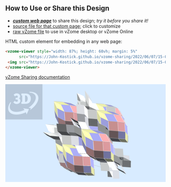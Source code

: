 
## How to Use or Share this Design

 - [***custom web page***][post] to share this design; *try it before you share it!*
 - [source file for that custom page][source]; click to customize
 - [raw vZome file][raw] to use in vZome desktop or vZome Online
 
 HTML custom element for embedding in any web page:
 ```html
<vzome-viewer style="width: 87%; height: 60vh; margin: 5%"
       src="https://John-Kostick.github.io/vzome-sharing/2022/06/07/15-03-11-7-D-space-filling/7-D-space-filling.vZome" >
  <img src="https://John-Kostick.github.io/vzome-sharing/2022/06/07/15-03-11-7-D-space-filling/7-D-space-filling.png" />
</vzome-viewer>
 ```

[vZome Sharing documentation](https://vzome.github.io/vzome/sharing.html#how-it-works)

![Image](<7-D-space-filling.png>)


[post]: <https://John-Kostick.github.io/vzome-sharing/2022/06/07/7-D-space-filling-15-03-11.html>
[source]: <https://github.com/John-Kostick/vzome-sharing/edit/main/_posts/2022-06-07-7-D-space-filling-15-03-11.md>
[raw]: <https://raw.githubusercontent.com/John-Kostick/vzome-sharing/main/2022/06/07/15-03-11-7-D-space-filling/7-D-space-filling.vZome>